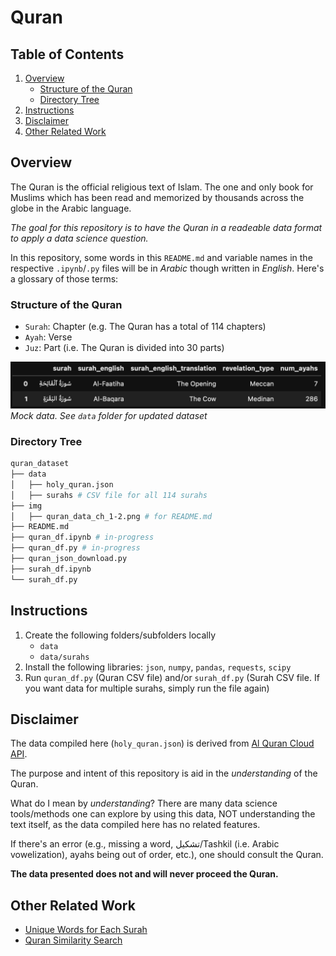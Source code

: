 # Quran

## Table of Contents
1. [Overview](#overview)
   - [Structure of the Quran](#structure)
   - [Directory Tree](#directory)
2. [Instructions](#instructions)
3. [Disclaimer](#disclaimer)
4. [Other Related Work](#related_work)

<a id='overview'></a>
## Overview
The Quran is the official religious text of Islam. The one and only book for Muslims which has been read and memorized by thousands across the globe in the Arabic language. 

*The goal for this repository is to have the Quran in a readeable data format to apply a data science question.*

In this repository, some words in this ```README.md``` and variable names in the respective ```.ipynb```/```.py``` files will be in *Arabic* though written in *English*. Here's a glossary of those terms:

<a id='structure'></a>
### Structure of the Quran
- ```Surah```: Chapter (e.g. The Quran has a total of 114 chapters)
- ```Ayah```: Verse
- ```Juz```: Part (i.e. The Quran is divided into 30 parts)

![Image](img/quran_data_ch_1-2.png)
*Mock data. See ```data``` folder for updated dataset*

<a id='directory'></a>
### Directory Tree
```bash
quran_dataset
├── data
│   ├── holy_quran.json 
│   ├── surahs # CSV file for all 114 surahs
├── img
│   ├── quran_data_ch_1-2.png # for README.md
├── README.md
├── quran_df.ipynb # in-progress
├── quran_df.py # in-progress
├── quran_json_download.py 
├── surah_df.ipynb
└── surah_df.py 
```

<a id='instructions'></a>
## Instructions
1. Create the following folders/subfolders locally
   - ```data```
   - ```data/surahs```
1. Install the following libraries: ```json```, ```numpy```, ```pandas```, ```requests```, ```scipy```
1. Run ```quran_df.py``` (Quran CSV file) and/or ```surah_df.py``` (Surah CSV file. If you want data for multiple surahs, simply run the file again)

<a id='disclaimer'></a>
## Disclaimer
The data compiled here (```holy_quran.json```) is derived from [Al Quran Cloud API](https://alquran.cloud/api). 

The purpose and intent of this repository is aid in the *understanding* of the Quran. 

What do I mean by *understanding*? There are many data science tools/methods one can explore by using this data, NOT understanding the text itself, as the data compiled here has no related features. 

If there's an error (e.g., missing a word, تشكيل/Tashkil (i.e. Arabic vowelization), ayahs being out of order, etc.), one should consult the Quran. 

**The data presented does not and will never proceed the Quran.**

<a id='related_work'></a>
## Other Related Work
- [Unique Words for Each Surah](https://github.com/mmayet/quran_sandbox)
- [Quran Similarity Search](https://github.com/jawadshuaib/quran-similarity-search)
